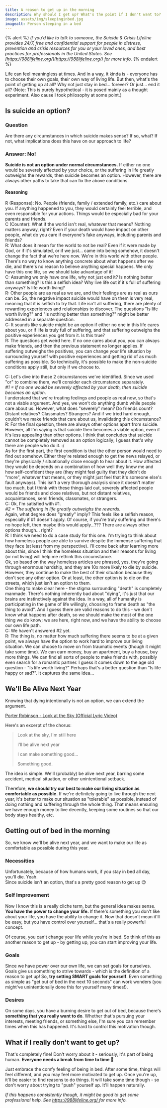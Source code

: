 ```yaml
---
title: A reason to get up in the morning
description: Why should I get up? What's the point if I don't want to?
image: assets/img/sleepinginbed.jpg
imagealt: Person sleeping in a bed
---
```


{% alert %}
*If you'd like to talk to someone, the Suicide & Crisis Lifeline provides 24/7, free and confidential support for people in distress, prevention and crisis resources for you or your loved ones, and best practices for professionals in the United States. See [https://988lifeline.org/](https://988lifeline.org/) for more info.*
{% endalert %}

Life can feel meaningless at times. And in a way, it kinda is - everyone has to choose their own goals, their own way of living life. But then, what's the point of getting up at all? Why not just stay in bed... forever? Or just... end it all? (Note: This is purely hypothetical - it is posed mainly as a thought experiment. Also cause I took philosophy at some point.)
## Is suicide an option?
### Question
Are there any circumstances in which suicide makes sense? If so, what? If not, what implications does this have on our approach to life?
### Answer: No!
**Suicide is not an option under normal circumstances.**
If either no one would be severely affected by your choice, or the suffering in life greatly outweighs the rewards, then suicide becomes an option. However, there are always other paths to take that can fix the above conditions.
#### Reasoning

R (Response): No. People (friends, family / extended family, etc.) care about you. If anything happened to you, they would certainly feel terrible, and even responsible for your actions. Things would be especially bad for your parents and friends.<br>
C (Counter): What if the world isn't real, whatever that means? Nothing matters anyway, right? Even if your death would have impact on other people, what do you care if everyone's fake anyways, including parents and friends?<br>
R: What does it mean for the world to not be real? Even if it were made by God, or if it's simulated, or if we just... came into being somehow, it doesn't change the fact that we're here now. We're in this world with other people. There's no way to know anything concrete about what happens after we die, and there's no reason to believe anything special happens. We only have this one life, so we should take advantage of it!<br>
C: Assuming we only have one life, why not just end it? Is nothing better than something? Is this a selfish idea? Why live life out if it's full of suffering anyways? Is life worth living?<br>
R: Other people are as real as we are, and their feelings are as real as ours can be. So, the negative impact suicide would have on them is very real, meaning that it is selfish to try that. Life isn't all suffering, there are plenty of rewarding experiences and relationships to discover. The questions "Is life worth living?" and "Is nothing better than something?" might be better addressed in a separate question.<br>
C: It sounds like suicide might be an option if either no one in this life cares about you, or if life is truly full of suffering, and that suffering outweighs the positive experiences you get from it. Is this true?<br>
R: The questions get weird here. If no one cares about you, you can always make friends, and then the previous statement no longer applies. If suffering outweighs the positives, you can change your life situation by surrounding yourself with positive experiences and getting rid of as much suffering as possible. So technically, it's possible to make the non-suicide conditions apply still, but only if we choose to.

C: Let's dive into these 2 circumstances we've identified. Since we used "or" to combine them, we'll consider each circumstance separately.<br>
*#1 = If no one would be severely affected by your death, then suicide becomes an option.*<br>
I understand that we're treating feelings and people as real now, so that's not a viable argument. And yes, we won't do anything dumb while people care about us. However, what does "severely" mean? Do friends count? Distant relatives? Classmates? Strangers? And if we tried hard enough, couldn't we make friends that care about us, invalidating this circumstance?<br>
R: For the final question, there are always other options apart from suicide. However, all I'm saying is that suicide then becomes a viable option, even if it's less appealing than other options. I think that concludes that suicide cannot be completely removed as an option logically; I guess that's why there are people who do it. :/<br>
As for the first part, the first condition is that the other person would need to find out somehow. Either they're related enough to get the news relayed, or they're physically / situationally close enough to hear about it. How affected they would be depends on a combination of how well they knew me and how self-confident they are (they might feel guilty that they didn't do "more", whatever that means, or they might just feel that it's someone else's fault anyways). This isn't a very thorough analysis since it doesn't matter too much, but I think with these things laid out, severely affected people would be friends and close relatives, but not distant relatives, acquaintances, semi friends, classmates, or strangers.<br>
C: Ok, I'm satisfied with #1.<br>
*#2 = The suffering in life greatly outweighs the rewards.*<br>
Again, what degree does "greatly" imply? This feels like a selfish reason, especially if #1 doesn't apply. Of course, if you're truly suffering and there's no hope left, then maybe this would apply...??? There are always other options though... right?<br>
R: I think we need to do a case study for this one. I'm trying to think about how homeless people are able to survive despite the immense suffering that they face (at least from my perspective). I'll come back after learning more about this, since I think the homeless situation and their reasons for living (or not living) will help me rethink this circumstance.<br>
Ok, so based on the way homeless articles are phrased, yes, they're going through enormous hardship, and they are 10x more likely to die by suicide. However, they continue to make the best of their situation because they don't see any other option. Or at least, the other option is to die on the streets, which just isn't an option to them.<br>
One thing to make clear here - the stigma surrounding "death" is completely manmade. There's nothing inherently bad about "dying", it's just that our brains are instinctively against the idea. In a way, all of humanity is participating in the game of life willingly, choosing to frame death as "the thing to avoid". And I guess there are valid reasons to do this - we don't know what happens after death, so we should make the most of the one thing we do know; we are here, right now, and we have the ability to choose our own life path.<br>
C: We haven't answered #2 yet.<br>
R: The thing is, no matter how much suffering there seems to be at a given point, we always have the option to work hard to improve our living situation. We can choose to move on from traumatic events (though it might take some time). We can earn money, buy an apartment, buy a house, buy more things. We can find all sorts of people to make friends with, possibly even search for a romantic partner. I guess it comes down to the age old question - "Is life worth living?" Perhaps that's a better question than "Is life happy or sad?". It captures the same idea...
## We'll Be Alive Next Year
Knowing that dying intentionally is not an option, we can extend the argument.

[Porter Robinson - Look at the Sky (Official Lyric Video)](https://youtu.be/PuMz4v5PYKc)

Here's an excerpt of the chorus:

> Look at the sky, I'm still here
> 
> I'll be alive next year
> 
> I can make something good...
> 
> Something good.

The idea is simple. We'll (probably) be alive next year, barring some accident, medical situation, or other unintentional setback.

Therefore, **we should try our best to make our living situation as comfortable as possible.** If we're definitely going to live through the next year, it's better to make our situation as "tolerable" as possible, instead of doing nothing and suffering through the whole thing. That means ensuring we have enough money to live decently, keeping some routines so that our body stays healthy, etc.
## Getting out of bed in the morning
So, we know we'll be alive next year, and we want to make our life as comfortable as possible during this year.
### Necessities
Unfortunately, because of how humans work, if you stay in bed all day, you'll die. Yeah.<br>
Since suicide isn't an option, that's a pretty good reason to get up :wink:
### Self Improvement
Now I know this is a really cliche term, but the general idea makes sense. **You have the power to change your life.** If there's something you don't like about your life, you have the ability to change it. Now that doesn't mean it'll be easy, but you have control over yourself... that's a really powerful concept.

Of course, you can't change your life while you're in bed. So think of this as another reason to get up - by getting up, you can start improving your life.
### Goals
Since we have power over our own life, we can set goals for ourselves. Goals give us something to strive towards - which is the definition of a reason to get up! So, **try setting SMART goals for yourself**. Even something as simple as "get out of bed in the next 10 seconds" can work wonders (you might've unintentionally done this for yourself many times!).
### Desires
On some days, you have a burning desire to get out of bed, because there's **something that you really want to do**. Whether that's pursuing your interests, meeting friends, or something else, I'm sure you can remember times when this has happened. It's hard to control this motivation though.
## What if I really don't want to get up?
That's completely fine! Don't worry about it - seriously, it's part of being human. **Everyone needs a break from time to time** :slightly_smiling_face:

Just embrace the comfy feeling of being in bed. After some time, things will feel different, and you may feel more motivated to get up. Once you're up, it'll be easier to find reasons to do things. It will take some time though - so don't worry about trying to "push" yourself up. It'll happen naturally.

*If this happens consistently though, it might be good to get some professional help. See [https://988lifeline.org/ ](https://988lifeline.org/)for more info.*
